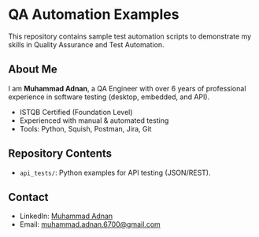 # QA Automation Examples

This repository contains sample test automation scripts to demonstrate my skills in Quality Assurance and Test Automation.

## About Me
I am **Muhammad Adnan**, a QA Engineer with over 6 years of professional experience in software testing (desktop, embedded, and API).  
- ISTQB Certified (Foundation Level)  
- Experienced with manual & automated testing  
- Tools: Python, Squish, Postman, Jira, Git  

## Repository Contents
- `api_tests/`: Python examples for API testing (JSON/REST).  

## Contact
- LinkedIn: [Muhammad Adnan](https://www.linkedin.com/in/muhammad-adnan-13095117b/)  
- Email: muhammad.adnan.6700@gmail.com
